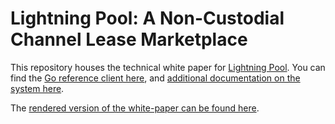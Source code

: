 # Lightning Pool: A Non-Custodial Channel Lease Marketplace

This repository houses the technical white paper for [Lightning
Pool](https://lightning.engineering/pool). You can find the [Go reference
client here](https://github.com/lightninglabs/pool), and [additional
documentation on the system here](https://pool.lightning.engineering/). 

The [rendered version of the white-paper can be found
here](https://github.com/lightninglabs/pool-paper/blob/main/liquidity.pdf).
